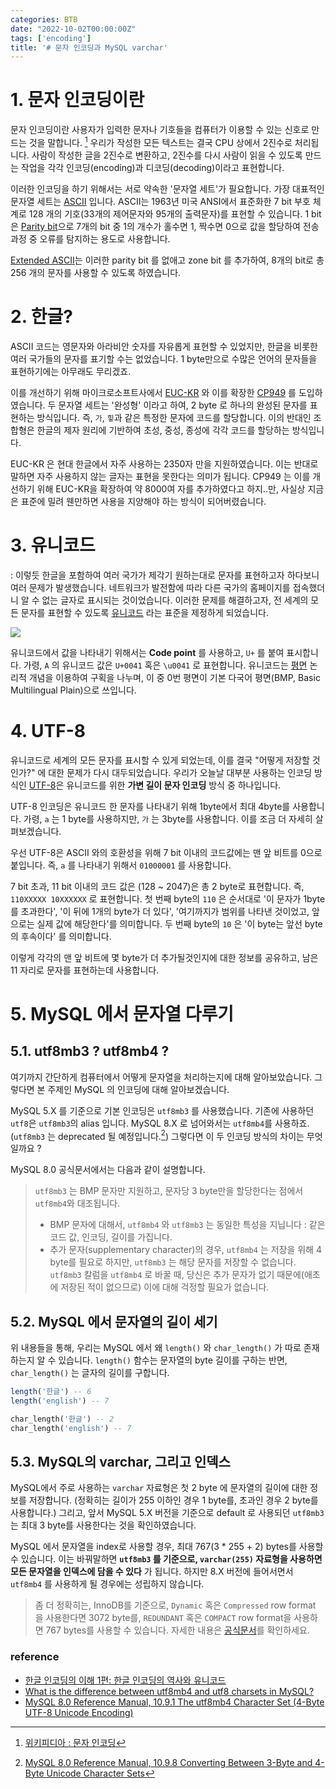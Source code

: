 ```yaml
---
categories: BTB
date: "2022-10-02T00:00:00Z"
tags: ['encoding']
title: '# 문자 인코딩과 MySQL varchar'
---
```


# 1. 문자 인코딩이란
문자 인코딩이란 사용자가 입력한 문자나 기호들을 컴퓨터가 이용할 수 있는 신호로 만드는 것을 말합니다. [^문자_인코딩] 우리가 작성한 모든 텍스트는 결국 CPU 상에서 2진수로 처리됩니다. 사람이 작성한 글을 2진수로 변환하고, 2진수를 다시 사람이 읽을 수 있도록 만드는 작업을 각각 인코딩(encoding)과 디코딩(decoding)이라고 표현합니다.

이러한 인코딩을 하기 위해서는 서로 약속한 '문자열 세트'가 필요합니다. 가장 대표적인 문자열 세트는 [ASCII](https://ko.wikipedia.org/wiki/ASCII) 입니다. ASCII는 1963년 미국 ANSI에서 표준화한 7 bit 부호 체계로 128 개의 기호(33개의 제어문자와 95개의 출력문자)를 표현할 수 있습니다. 1 bit 은 [Parity bit](https://en.wikipedia.org/wiki/Parity_bit)으로 7개의 bit 중 1의 개수가 홀수면 1, 짝수면 0으로 값을 할당하여 전송 과정 중 오류를 탐지하는 용도로 사용합니다. 

[Extended ASCII](https://en.wikipedia.org/wiki/Extended_ASCII)는 이러한 parity bit 를 없애고 zone bit 를 추가하여, 8개의 bit로 총 256 개의 문자를 사용할 수 있도록 하였습니다.

# 2. 한글?
ASCII 코드는 영문자와 아라비안 숫자를 자유롭게 표현할 수 있었지만, 한글을 비롯한 여러 국가들의 문자를 표기할 수는 없었습니다. 1 byte만으로 수많은 언어의 문자들을 표현하기에는 아무래도 무리겠죠. 

이를 개선하기 위해 마이크로소프트사에서 [EUC-KR](https://ko.wikipedia.org/wiki/EUC-KR) 와 이를 확장한 [CP949](https://ko.wikipedia.org/wiki/%EC%BD%94%EB%93%9C_%ED%8E%98%EC%9D%B4%EC%A7%80_949) 를 도입하였습니다. 두 문자열 세트는 '완성형' 이라고 하여, 2 byte 로 하나의 완성된 문자를 표현하는 방식입니다. 즉, `가`, `힣`과 같은 특정한 문자에 코드를 할당합니다. 이의 반대인 조합형은 한글의 제자 원리에 기반하여 초성, 중성, 종성에 각각 코드를 할당하는 방식입니다.

EUC-KR 은 현대 한글에서 자주 사용하는 2350자 만을 지원하였습니다. 이는 반대로 말하면 자주 사용하지 않는 글자는 표현을 못한다는 의미가 됩니다. CP949 는 이를 개선하기 위해 EUC-KR을 확장하여 약 8000여 자를 추가하였다고 하지..만, 사실상 지금은 표준에 밀려 웬만하면 사용을 지양해야 하는 방식이 되어버렸습니다.

# 3. 유니코드
: 이렇듯 한글을 포함하여 여러 국가가 제각기 원하는대로 문자를 표현하고자 하다보니 여러 문제가 발생했습니다. 네트워크가 발전함에 따라 다른 국가의 홈페이지를 접속했더니 알 수 없는 글자로 표시되는 것이었습니다. 이러한 문제를 해결하고자, 전 세계의 모든 문자를 표현할 수 있도록 [유니코드](https://ko.wikipedia.org/wiki/%EC%9C%A0%EB%8B%88%EC%BD%94%EB%93%9C) 라는 표준을 제정하게 되었습니다. 

![](/assets/images/encoding/2022-10-03-00-54-38.png)

유니코드에서 값을 나타내기 위해서는 **Code point** 를 사용하고, `U+` 를 붙여 표시합니다. 가령, `A` 의 유니코드 값은 `U+0041` 혹은 `\u0041` 로 표현합니다.
유니코드는 [평면](https://ko.wikipedia.org/wiki/%EC%9C%A0%EB%8B%88%EC%BD%94%EB%93%9C_%ED%8F%89%EB%A9%B4) 논리적 개념을 이용하여 구획을 나누며, 이 중 0번 평면이 기본 다국어 평면(BMP, Basic Multilingual Plain)으로 쓰입니다.

# 4. UTF-8

유니코드로 세계의 모든 문자를 표시할 수 있게 되었는데, 이를 결국 "어떻게 저장할 것인가?" 에 대한 문제가 다시 대두되었습니다. 우리가 오늘날 대부분 사용하는 인코딩 방식인 [UTF-8](https://ko.wikipedia.org/wiki/UTF-8)은 유니코드를 위한 **가변 길이 문자 인코딩** 방식 중 하나입니다.

UTF-8 인코딩은 유니코드 한 문자를 나타내기 위해 1byte에서 최대 4byte를 사용합니다. 가령, `a` 는 1 byte를 사용하지만, `가` 는 3byte를 사용합니다. 이를 조금 더 자세히 살펴보겠습니다.

우선 UTF-8은 ASCII 와의 호환성을 위해 7 bit 이내의 코드값에는 맨 앞 비트를 0으로 붙입니다. 즉, `a` 를 나타내기 위해서 `01000001` 를 사용합니다.

7 bit 초과, 11 bit 이내의 코드 값은 (128 ~ 2047)은 총 2 byte로 표현합니다. 즉, 
`110XXXXX 10XXXXXX` 로 표현합니다. 첫 번째 byte의 `110` 은 순서대로 '이 문자가 1byte를 초과한다', '이 뒤에 1개의 byte가 더 있다', '여기까지가 범위를 나타낸 것이었고, 앞으로는 실제 값에 해당한다'를 의미합니다. 두 번째 byte의 `10` 은 '이 byte는 앞선 byte의 후속이다' 를 의미합니다.

이렇게 각각의 맨 앞 비트에 몇 byte가 더 추가될것인지에 대한 정보를 공유하고, 남은 11 자리로 문자를 표현하는데 사용합니다. 

# 5. MySQL 에서 문자열 다루기

## 5.1. utf8mb3 ? utf8mb4 ?
여기까지 간단하게 컴퓨터에서 어떻게 문자열을 처리하는지에 대해 알아보았습니다. 그렇다면 본 주제인 MySQL 의 인코딩에 대해 알아보겠습니다.

MySQL 5.X 를 기준으로 기본 인코딩은 `utf8mb3` 를 사용했습니다. 기존에 사용하던 `utf8`은 `utf8mb3`의 alias 입니다. MySQL 8.X 로 넘어와서는 `utf8mb4`를 사용하죠.(`utf8mb3` 는 deprecated 될 예정입니다.[^2]) 그렇다면 이 두 인코딩 방식의 차이는 무엇일까요 ?



MySQL 8.0 공식문서에서는 다음과 같이 설명합니다.

> `utf8mb3` 는 BMP 문자만 지원하고, 문자당 3 byte만을 할당한다는 점에서 `utf8mb4`와 대조됩니다.
> - BMP 문자에 대해서, `utf8mb4` 와 `utf8mb3` 는 동일한 특성을 지닙니다 : 같은 코드 값, 인코딩, 길이를 가집니다.
> - 추가 문자(supplementary character)의 경우, `utf8mb4` 는 저장을 위해 4 byte를 필요로 하지만, `utf8mb3` 는 해당 문자를 저장할 수 없습니다. `utf8mb3` 칼럼을 `utf8mb4` 로 바꿀 때, 당신은 추가 문자가 없기 때문에(애초에 저장된 적이 없으므로) 이에 대해 걱정할 필요가 없습니다. 

## 5.2. MySQL 에서 문자열의 길이 세기
위 내용들을 통해, 우리는 MySQL 에서 왜 `length()` 와 `char_length()` 가 따로 존재하는지 알 수 있습니다. `length()` 함수는 문자열의 byte 길이를 구하는 반면, `char_length()` 는 글자의 길이를 구합니다.

```sql
length('한글') -- 6
length('english') -- 7

char_length('한글') -- 2
char_length('english') -- 7
```

## 5.3. MySQL의 varchar, 그리고 인덱스
MySQL에서 주로 사용하는 `varchar` 자료형은 첫 2 byte 에 문자열의 길이에 대한 정보를 저장합니다. (정확히는 길이가 255 이하인 경우 1 byte를, 초과인 경우 2 byte를 사용합니다.) 그리고, 앞서 MySQL 5.X 버전을 기준으로 default 로 사용되던 `utf8mb3` 는 최대 3 byte를 사용한다는 것을 확인하였습니다.

MySQL 에서 문자열을 index로 사용할 경우, 최대 767(3 * 255 + 2) bytes를 사용할 수 있습니다. 이는 바꿔말하면 **`utf8mb3` 를 기준으로, `varchar(255)` 자료형을 사용하면 모든 문자열을 인덱스에 담을 수 있다** 가 됩니다. 하지만 8.X 버전에 들어서면서 `utf8mb4` 를 사용하게 될 경우에는 성립하지 않습니다.

> 좀 더 정확히는, InnoDB를 기준으로, `Dynamic` 혹은 `Compressed` row format 을 사용한다면 3072 byte를, `REDUNDANT` 혹은 `COMPACT` row format을 사용하면 767 bytes를 사용할 수 있습니다. 자세한 내용은 [공식문서](https://dev.mysql.com/doc/refman/8.0/en/innodb-limits.html)를 확인하세요.

[^문자_인코딩]:[위키피디아 : 문자 인코딩](https://ko.wikipedia.org/wiki/%EB%AC%B8%EC%9E%90_%EC%9D%B8%EC%BD%94%EB%94%A9)

[^2]:[MySQL 8.0 Reference Manual, 10.9.8 Converting Between 3-Byte and 4-Byte Unicode Character Sets](https://dev.mysql.com/doc/refman/8.0/en/charset-unicode-utf8mb3.html)

### reference
- [한글 인코딩의 이해 1편: 한글 인코딩의 역사와 유니코드](https://d2.naver.com/helloworld/19187)
- [What is the difference between utf8mb4 and utf8 charsets in MySQL?](https://stackoverflow.com/questions/30074492/what-is-the-difference-between-utf8mb4-and-utf8-charsets-in-mysql)
- [MySQL 8.0 Reference Manual, 10.9.1 The utf8mb4 Character Set (4-Byte UTF-8 Unicode Encoding)](https://dev.mysql.com/doc/refman/8.0/en/charset-unicode-utf8mb4.html)
